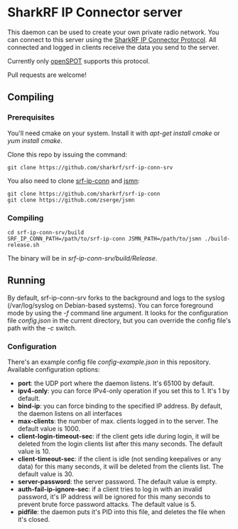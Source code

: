 # SharkRF IP Connector server

This daemon can be used to create your own private radio network. You can
connect to this server using the
[SharkRF IP Connector Protocol](https://github.com/sharkrf/srf-ip-conn).
All connected and logged in clients receive the data you send to the server.

Currently only [openSPOT](sharkrf.com/openspot) supports this protocol.

Pull requests are welcome!

## Compiling
### Prerequisites
You'll need cmake on your system. Install it with *apt-get install cmake*
or *yum install cmake*.

Clone this repo by issuing the command:

```
git clone https://github.com/sharkrf/srf-ip-conn-srv
```

You also need to clone [srf-ip-conn](https://github.com/sharkrf/srf-ip-conn)
and [jsmn](https://github.com/zserge/jsmn):

```
git clone https://github.com/sharkrf/srf-ip-conn
git clone https://github.com/zserge/jsmn
```

### Compiling
```
cd srf-ip-conn-srv/build
SRF_IP_CONN_PATH=/path/to/srf-ip-conn JSMN_PATH=/path/to/jsmn ./build-release.sh
```

The binary will be in *srf-ip-conn-srv/build/Release*.

## Running
By default, srf-ip-conn-srv forks to the background and logs to the syslog
(/var/log/syslog on Debian-based systems). You can force foreground mode by
using the *-f* command line argument. It looks for the configuration file
*config.json* in the current directory, but you can override the config file's
path with the *-c* switch.

### Configuration
There's an example config file *config-example.json* in this repository.
Available configuration options:

- **port**: the UDP port where the daemon listens. It's 65100 by default.
- **ipv4-only**: you can force IPv4-only operation if you set this to 1.
  It's 1 by default.
- **bind-ip**: you can force binding to the specified IP address. By default,
  the daemon listens on all interfaces
- **max-clients**: the number of max. clients logged in to the server.
  The default value is 1000.
- **client-login-timeout-sec**: if the client gets idle during login, it will
  be deleted from the login clients list after this many seconds. The default
  value is 10.
- **client-timeout-sec**: if the client is idle (not sending keepalives or any
  data) for this many seconds, it will be deleted from the clients list.
  The default value is 30.
- **server-password**: the server password. The default value is empty.
- **auth-fail-ip-ignore-sec**: if a client tries to log in with an invalid
  password, it's IP address will be ignored for this many seconds to prevent
  brute force password attacks. The default value is 5.
- **pidfile**: the daemon puts it's PID into this file, and deletes the file
  when it's closed.
